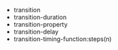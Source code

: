 - transition
- transition-duration
- transition-property
- transition-delay
- transition-timing-function:steps(n)